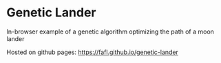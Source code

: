# Genetic Lander
In-browser example of a genetic algorithm optimizing the path of a moon lander

Hosted on github pages: https://fafl.github.io/genetic-lander
